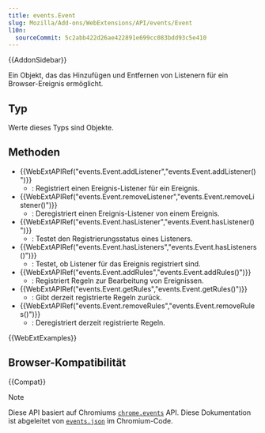 ```yaml
---
title: events.Event
slug: Mozilla/Add-ons/WebExtensions/API/events/Event
l10n:
  sourceCommit: 5c2abb422d26ae422891e699cc083bdd93c5e410
---
```


{{AddonSidebar}}

Ein Objekt, das das Hinzufügen und Entfernen von Listenern für ein Browser-Ereignis ermöglicht.

## Typ

Werte dieses Typs sind Objekte.

## Methoden

- {{WebExtAPIRef("events.Event.addListener","events.Event.addListener()")}}
  - : Registriert einen Ereignis-Listener für ein Ereignis.
- {{WebExtAPIRef("events.Event.removeListener","events.Event.removeListener()")}}
  - : Deregistriert einen Ereignis-Listener von einem Ereignis.
- {{WebExtAPIRef("events.Event.hasListener","events.Event.hasListener()")}}
  - : Testet den Registrierungsstatus eines Listeners.
- {{WebExtAPIRef("events.Event.hasListeners","events.Event.hasListeners()")}}
  - : Testet, ob Listener für das Ereignis registriert sind.
- {{WebExtAPIRef("events.Event.addRules","events.Event.addRules()")}}
  - : Registriert Regeln zur Bearbeitung von Ereignissen.
- {{WebExtAPIRef("events.Event.getRules","events.Event.getRules()")}}
  - : Gibt derzeit registrierte Regeln zurück.
- {{WebExtAPIRef("events.Event.removeRules","events.Event.removeRules()")}}
  - : Deregistriert derzeit registrierte Regeln.

{{WebExtExamples}}

## Browser-Kompatibilität

{{Compat}}

> [!NOTE]
> Diese API basiert auf Chromiums [`chrome.events`](https://developer.chrome.com/docs/extensions/reference/api/events#type-Event) API. Diese Dokumentation ist abgeleitet von [`events.json`](https://chromium.googlesource.com/chromium/src/+/master/extensions/common/api/events.json) im Chromium-Code.
